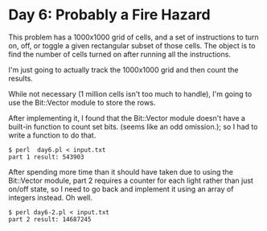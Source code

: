 # Day 6: Probably a Fire Hazard

This problem has a 1000x1000 grid of cells, and a set of instructions to
turn on, off, or toggle a given rectangular subset of those cells. The
object is to find the number of cells turned on after running all the
instructions.

I'm just going to actually track the 1000x1000 grid and then count the
results.

While not necessary (1 million cells isn't too much to handle), I'm going to
use the Bit::Vector module to store the rows.

After implementing it, I found that the Bit::Vector module doesn't have
a built-in function to count set bits. (seems like an odd omission.); so I
had to write a function to do that.

```
$ perl  day6.pl < input.txt 
part 1 result: 543903
```

After spending more time than it should have taken due to using the
Bit::Vector module, part 2 requires a counter for each light rather than
just on/off state, so I need to go back and implement it using an array of
integers instead. Oh well.

```
$ perl day6-2.pl < input.txt 
part 2 result: 14687245
```
